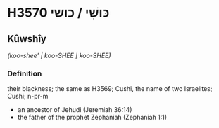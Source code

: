 # H3570 כּוּשִׁי / כושי

## Kûwshîy

_(koo-shee' | koo-SHEE | koo-SHEE)_

### Definition

their blackness; the same as H3569; Cushi, the name of two Israelites; Cushi; n-pr-m

- an ancestor of Jehudi (Jeremiah 36:14)
- the father of the prophet Zephaniah (Zephaniah 1:1)
